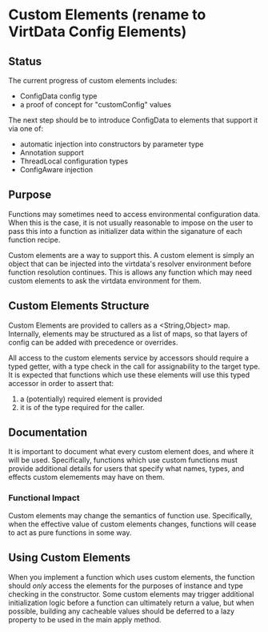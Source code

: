 # Custom Elements (rename to VirtData Config Elements)

## Status

The current progress of custom elements includes:
- ConfigData config type
- a proof of concept for "customConfig" values

The next step should be to introduce ConfigData to elements that support it via one of:
- automatic injection into constructors by parameter type
- Annotation support
- ThreadLocal configuration types
- ConfigAware injection

## Purpose

Functions may sometimes need to access environmental configuration data. When this is the case, it is not usually
reasonable to impose on the user to pass this into a function as initializer data within the siganature of each function
recipe.

Custom elements are a way to support this. A custom element is simply an object that can be injected into the virtdata's
resolver environment before function resolution continues. This is allows any function which may need custom elements to
ask the virtdata environment for them.

## Custom Elements Structure

Custom Elements are provided to callers as a <String,Object> map. Internally, elements may be structured as a list of
maps, so that layers of config can be added with precedence or overrides.

All access to the custom elements service by accessors should require a typed getter, with a type check in the call for
assignability to the target type. It is expected that functions which use these elements will use this typed accessor in
order to assert that:

1. a (potentially) required element is provided
2. it is of the type required for the caller.

## Documentation

It is important to document what every custom element does, and where it will be used. Specifically, functions which use
custom functions must provide additional details for users that specify what names, types, and effects custom elemements
may have on them.

### Functional Impact

Custom elements may change the semantics of function use. Specifically, when the effective value of custom elements
changes, functions will cease to act as pure functions in some way.


## Using Custom Elements

When you implement a function which uses custom elements, the function should *only* access the elements for the
purposes of instance and type checking in the constructor. Some custom elements may trigger additional initialization
logic before a function can ultimately return a value, but when possible, building any cacheable values should be
deferred to a lazy property to be used in the main apply method.

